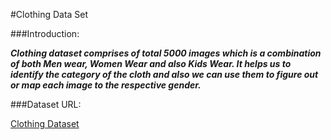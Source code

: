 #Clothing Data Set

###Introduction:

***Clothing dataset comprises of total 5000 images which is a combination of both Men wear, Women Wear and also Kids Wear. It helps us to identify the category of the cloth and also we can use them to figure out or map each image to the respective gender.***

###Dataset URL:

[Clothing Dataset](https://www.kaggle.com/datasets/agrigorev/clothing-dataset-full)
